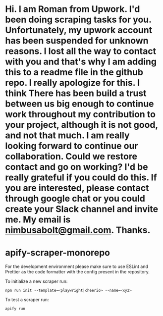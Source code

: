 # Hi. I am Roman from Upwork. I'd been doing scraping tasks for you. Unfortunately, my upwork account has been suspended for unknown reasons. I lost all the way to contact with you and that's why I am adding this to a readme file in the github repo. I really apologize for this. I think There has been build a trust between us big enough to continue work throughout my contribution to your project, although it is not good, and not that much. I am really looking forward to continue our collaboration. Could we restore contact and go on working? I'd be really grateful if you could do this. If you are interested, please contact through google chat or you could create your Slack channel and invite me. My email is nimbusabolt@gmail.com. Thanks.

# apify-scraper-monorepo

For the development environment please make sure to use ESLint and Prettier as the code formatter with the config present in the repository.

To initialize a new scraper run:

```
npm run init --template=<playwright|cheerio> --name=<xyz>
```

To test a scraper run:

```
apify run
```
